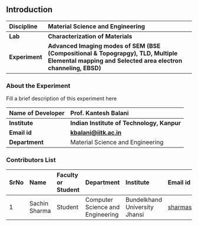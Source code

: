 ## Introduction


<b>Discipline | <b> Material Science and Engineering
:--|:--|
<b> Lab | <b> Characterization of Materials
<b> Experiment|     <b> Advanced Imaging modes of SEM (BSE (Compositional & Topograpgy), TLD, Multiple Elemental mapping and Selected area electron channeling, EBSD)


### About the Experiment 

Fill a brief description of this experiment here

<b>Name of Developer | <b> Prof. Kantesh Balani 
:--|:--|
<b> Institute | <b>   Indian Institute of Technology, Kanpur
<b> Email id|     <b>  kbalani@iitk.ac.in
<b> Department |  Material Science and Engineering

### Contributors List

SrNo | Name | Faculty or Student | Department| Institute | Email id
:--|:--|:--|:--|:--|:--|
1 | Sachin Sharma| Student | Computer Science and Engineering | Bundelkhand University Jhansi | sharmasachin95880@gmail.com


